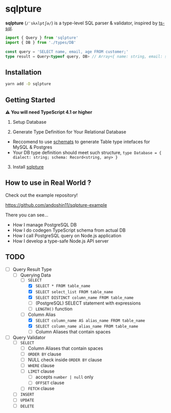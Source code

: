 # sqlpture

**sqlpture** (`/ˈskʌlptʃə/`) is a type-level SQL parser & validator, inspired by [ts-sql](https://github.com/codemix/ts-sql).

```typescript
import { Query } from 'sqlpture'
import { DB } from './types/DB'

const query = 'SELECT name, email, age FROM customer;'
type result = Query<typeof query, DB> // Array<{ name: string, email: string | null, age: number }>
```

## Installation

```sh
yarn add -D sqlpture
```

## Getting Started
**:warning: You will need TypeScript 4.1 or higher**

1. Setup Database

2. Generate Type Definition for Your Relational Database
  - Reccomend to use [schemats](https://github.com/SweetIQ/schemats) to generate Table type intefaces for MySQL & Postgres
  - Your DB type definition should meet such structure, `type Database = { dialect: string; schema: Record<string, any> }`

3. Install [sqlpture](https://github.com/andoshin11/sqlpture)

## How to use in Real World ?

Check out the example repository!

https://github.com/andoshin11/sqlpture-example

There you can see...

- How I manage PostgreSQL DB
- How I do codegen TypeScript schema from actual DB
- How I call PostgreSQL query on Node.js application
- How I develop a type-safe Node.js API server

## TODO
- [ ] Query Result Type
  - [ ] Querying Data
    - [ ] `SELECT`
      - [x] `SELECT * FROM table_name`
      - [x] `SELECT select_list FROM table_name`
      - [x] `SELECT DISTINCT column_name FROM table_name`
      - [ ] (PostgreSQL) SELECT statement with expressions
      - [ ] `LENGTH()` function
    - [ ] Column Alias
      - [x] `SELECT column_name AS alias_name FROM table_name`
      - [x] `SELECT column_name alias_name FROM table_name`
      - [ ] Column Aliases that contain spaces
- [ ] Query Validator
  - [ ] `SELECT`
    - [ ] Column Aliases that contain spaces
    - [ ] `ORDER BY` clause
    - [ ] NULL check inside `ORDER BY` clause
    - [ ] `WHERE` clause
    - [ ] `LIMIT` clause
      - [ ] accepts `number | null` only
      - [ ] `OFFSET` clause
    - [ ] `FETCH` clause
  - [ ] `INSERT`
  - [ ] `UPDATE`
  - [ ] `DELETE`
